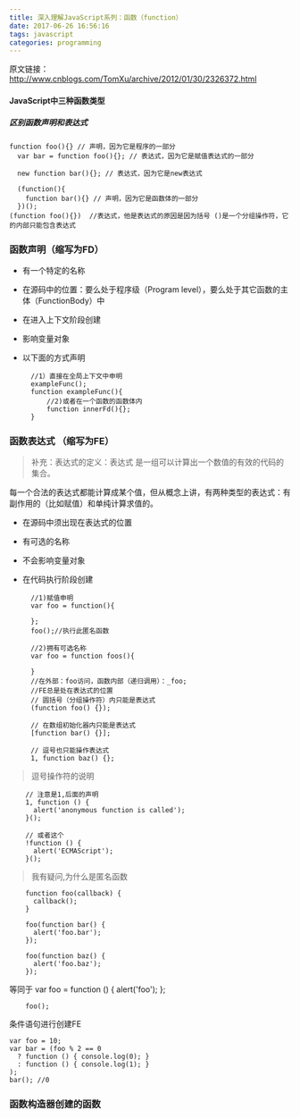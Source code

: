 ```yaml
---
title: 深入理解JavaScript系列：函数（function）
date: 2017-06-26 16:56:16
tags: javascript
categories: programming
---
```

原文链接：http://www.cnblogs.com/TomXu/archive/2012/01/30/2326372.html

#### JavaScript中三种函数类型

##### 区别函数声明和表达式

	function foo(){} // 声明，因为它是程序的一部分
	  var bar = function foo(){}; // 表达式，因为它是赋值表达式的一部分
	
	  new function bar(){}; // 表达式，因为它是new表达式
	
	  (function(){
	    function bar(){} // 声明，因为它是函数体的一部分
	  })();
	(function foo(){})  //表达式，他是表达式的原因是因为括号 ()是一个分组操作符，它的内部只能包含表达式

<!-- more -->

### 函数声明（缩写为FD）

* 有一个特定的名称
* 在源码中的位置：要么处于程序级（Program level），要么处于其它函数的主体（FunctionBody）中
* 在进入上下文阶段创建
* 影响变量对象
* 以下面的方式声明

		
		//1）直接在全局上下文中申明
		exampleFunc();
		function exampleFunc(){
			//2)或者在一个函数的函数体内
			function innerFd(){};
		}


### 函数表达式 （缩写为FE）

>补充：表达式的定义：表达式 是一组可以计算出一个数值的有效的代码的集合。

每一个合法的表达式都能计算成某个值，但从概念上讲，有两种类型的表达式：有副作用的（比如赋值）和单纯计算求值的。

* 在源码中须出现在表达式的位置
* 有可选的名称
* 不会影响变量对象
* 在代码执行阶段创建
 

		//1)赋值申明
		var foo = function(){
		
		};
		foo();//执行此匿名函数

		//2)拥有可选名称
		var foo = function foos(){
		
		}
		//在外部：foo访问，函数内部（递归调用）：_foo;
		//FE总是处在表达式的位置
		// 圆括号（分组操作符）内只能是表达式
		(function foo() {});
		 
		// 在数组初始化器内只能是表达式
		[function bar() {}];
		 
		// 逗号也只能操作表达式
		1, function baz() {};

>逗号操作符的说明

	
		// 注意是1,后面的声明
		1, function () {
		  alert('anonymous function is called');
		}();
	 
		// 或者这个
		!function () {
		  alert('ECMAScript');
		}();
	 
>我有疑问,为什么是匿名函数

		function foo(callback) {
		  callback();
		}
		 
		foo(function bar() {
		  alert('foo.bar');
		});
		 
		foo(function baz() {
		  alert('foo.baz');
		});
等同于
		var foo = function () {
		  alert('foo');
		};
		 
		foo();

条件语句进行创建FE

	var foo = 10;
	var bar = (foo % 2 == 0
	  ? function () { console.log(0); }
	  : function () { console.log(1); }
	);
	bar(); //0

### 函数构造器创建的函数


